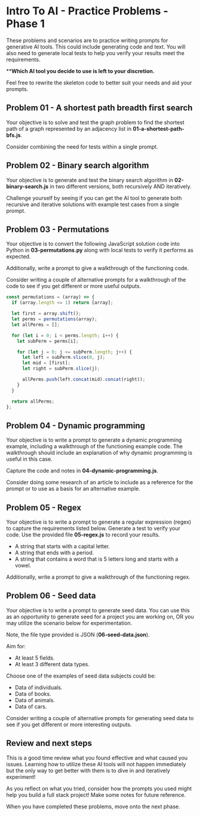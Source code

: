 # Intro To AI - Practice Problems - Phase 1

These problems and scenarios are to practice writing prompts for generative AI
tools. This could include generating code and text. You will also need to
generate local tests to help you verify your results meet the requirements.

****Which AI tool you decide to use is left to your discretion.**

Feel free to rewrite the skeleton code to better suit your needs and aid your
prompts.

## Problem 01 - A shortest path breadth first search

Your objective is to solve and test the graph problem to find the shortest path
of a graph represented by an adjacency list in **01-a-shortest-path-bfs.js**.

Consider combining the need for tests within a single prompt.

## Problem 02 - Binary search algorithm

Your objective is to generate and test the binary search algorithm in
**02-binary-search.js** in two different versions, both recursively AND
iteratively.

Challenge yourself by seeing if you can get the AI tool to generate both
recursive and iterative solutions with example test cases from a single prompt.

## Problem 03 - Permutations

Your objective is to convert the following JavaScript solution code into Python
in **03-permutations.py** along with local tests to verify it performs as
expected.

Additionally, write a prompt to give a walkthrough of the functioning code.

Consider writing a couple of alternative prompts for a walkthrough of the code
to see if you get different or more useful outputs.

```js
const permutations = (array) => {
  if (array.length <= 1) return [array];

  let first = array.shift();
  let perms = permutations(array);
  let allPerms = [];

  for (let i = 0; i < perms.length; i++) {
    let subPerm = perms[i];

    for (let j = 0; j <= subPerm.length; j++) {
      let left = subPerm.slice(0, j);
      let mid = [first];
      let right = subPerm.slice(j);

      allPerms.push(left.concat(mid).concat(right));
    }
  }

  return allPerms;
};
```

## Problem 04 - Dynamic programming

Your objective is to write a prompt to generate a dynamic programming example,
including a walkthrough of the functioning example code. The walkthrough should
include an explanation of why dynamic programming is useful in this case.

Capture the code and notes in **04-dynamic-programming.js**.

Consider doing some research of an article to include as a reference for the
prompt or to use as a basis for an alternative example.

## Problem 05 - Regex

Your objective is to write a prompt to generate a regular expression (regex) to
capture the requirements listed below. Generate a test to verify your code. Use
the provided file **05-regex.js** to record your results.

- A string that starts with a capital letter.
- A string that ends with a period.
- A string that contains a word that is 5 letters long and starts with a vowel.

Additionally, write a prompt to give a walkthrough of the functioning regex.

## Problem 06 - Seed data

Your objective is to write a prompt to generate seed data. You can use this as
an opportunity to generate seed for a project you are working on, OR you may
utilize the scenario below for experimentation.

Note, the file type provided is JSON (**06-seed-data.json**).

Aim for:

- At least 5 fields.
- At least 3 different data types.

Choose one of the examples of seed data subjects could be:

- Data of individuals.
- Data of books.
- Data of animals.
- Data of cars.

Consider writing a couple of alternative prompts for generating seed data to
see if you get different or more interesting outputs.

## Review and next steps

This is a good time review what you found effective and what caused you issues.
Learning how to utilize these AI tools will not happen immediately but the only
way to get better with them is to dive in and iteratively experiment!

As you reflect on what you tried, consider how the prompts you used might help
you build a full stack project! Make some notes for future reference.

When you have completed these problems, move onto the next phase.
